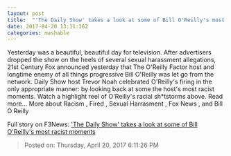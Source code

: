```yaml
---
layout: post
title:  "'The Daily Show' takes a look at some of Bill O'Reilly's most racist moments"
date: 2017-04-20 13:11:26Z
categories: mashable
---
```


Yesterday was a beautiful, beautiful day for television. After advertisers dropped the show on the heels of several sexual harassment allegations, 21st Century Fox announced yesterday that The O'Reilly Factor host and longtime enemy of all things progressive Bill O'Reilly was let go from the network. Daily Show host Trevor Noah celebrated O'Reilly's firing in the only appropriate manner: by looking back at some the host's most racist moments. Watch a highlight reel of O'Reilly's racial sh*tstorms above. Read more... More about Racism , Fired , Sexual Harrasment , Fox News , and Bill O Reilly


Full story on F3News: ['The Daily Show' takes a look at some of Bill O'Reilly's most racist moments](http://www.f3nws.com/n/2ScAP)

> Posted on: Thursday, April 20, 2017 6:11:26 PM

